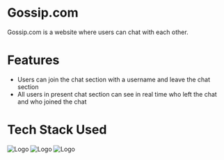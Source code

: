 
# Gossip.com
Gossip.com is a website where users can chat with each other.

# Features
- Users can join the chat section with a username and leave the chat section
- All users in present chat section can see in real time who left the chat and who joined the chat

# Tech Stack Used
![Logo](https://p.kindpng.com/picc/s/254-2547396_javascript-html-css-logo-hd-png-download.png)
![Logo](https://miro.medium.com/max/812/1*9hwcv7fEVKEw5LyWFok-lA.jpeg)
![Logo](https://res.cloudinary.com/practicaldev/image/fetch/s--Lvl1ZNKy--/c_imagga_scale,f_auto,fl_progressive,h_420,q_auto,w_1000/https://dev-to-uploads.s3.amazonaws.com/uploads/articles/1ph7yc1i1vqqgwpxegw5.png)




